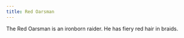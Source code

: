 ```yaml
---
title: Red Oarsman
---
```


The Red Oarsman is an ironborn raider. He has fiery red hair in braids.


